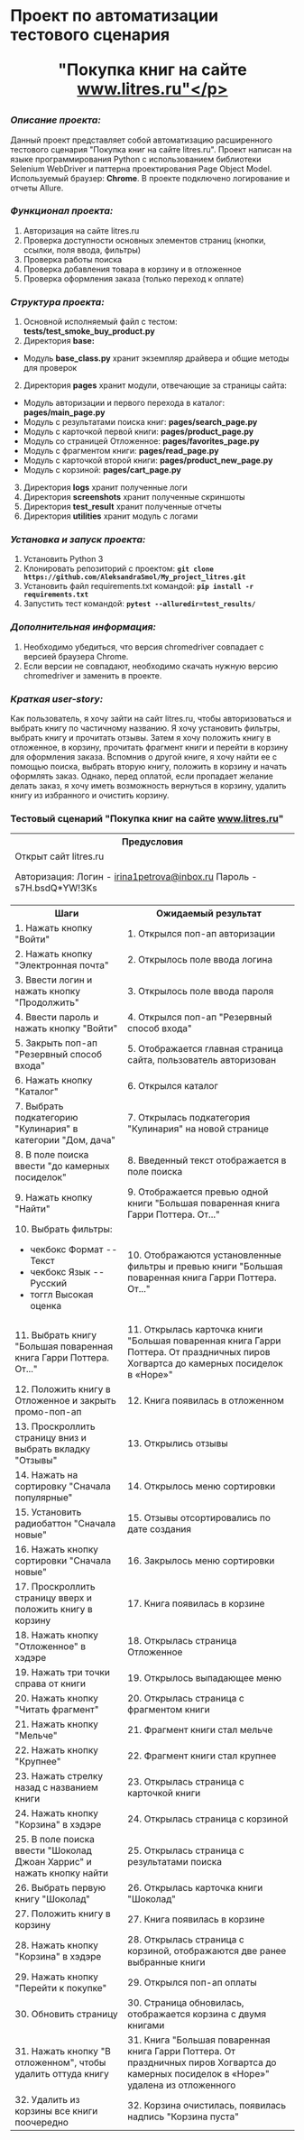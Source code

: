# Проект по автоматизации тестового сценария  <p style="text-align: center;">"Покупка книг на сайте www.litres.ru"</p>

### *Описание проекта:*

Данный проект представляет собой автоматизацию расширенного тестового сценария "Покупка книг на сайте litres.ru".
Проект написан на языке программирования Python с использованием библиотеки Selenium WebDriver и паттерна проектирования Page Object Model.
Используемый браузер: **Chrome**.
В проекте подключено логирование и отчеты Allure.

### *Функционал проекта:*

1. Авторизация на сайте litres.ru
1. Проверка доступности основных элементов страниц (кнопки, ссылки, поля ввода, фильтры)
1. Проверка работы поиска
1. Проверка добавления товара в корзину и в отложенное
1. Проверка оформления заказа (только переход к оплате)

### *Структура проекта:*

1. Основной исполняемый файл с тестом: **tests/test_smoke_buy_product.py**
2. Директория **base:**
  - Модуль **base_class.py** хранит экземпляр драйвера и общие методы для проверок
2. Директория **pages** хранит модули, отвечающие за страницы сайта:
  - Модуль авторизации и первого перехода в каталог: **pages/main_page.py**
  - Модуль с результатами поиска книг: **pages/search_page.py**
  - Модуль с карточкой первой книги: **pages/product_page.py**
  - Модуль со страницей Отложенное: **pages/favorites_page.py**
  - Модуль с фрагментом книги: **pages/read_page.py**
  - Модуль с карточкой второй книги: **pages/product_new_page.py**
  - Модуль с корзиной: **pages/cart_page.py**
3. Директория **logs** хранит полученные логи
4. Директория **screenshots** хранит полученные скриншоты
5. Директория **test_result** хранит полученные отчеты
6. Директория **utilities** хранит модуль с логами


### *Установка и запуск проекта:*

1. Установить Python 3
2. Клонировать репозиторий с проектом: **`git clone https://github.com/AleksandraSmol/My_project_litres.git`**
3. Установить файл requirements.txt командой: **`pip install -r requirements.txt`**
4. Запустить тест командой: **`pytest --alluredir=test_results/`**

### *Дополнительная информация:*
   
1. Необходимо убедиться, что версия chromedriver совпадает с версией браузера Chrome.
2. Если версии не совпадают, необходимо скачать нужную версию chromedriver и заменить в проекте.

### *Краткая user-story:*

Как пользователь, я хочу зайти на сайт litres.ru, чтобы авторизоваться и выбрать книгу по частичному названию. Я хочу установить фильтры, выбрать книгу и прочитать отзывы. Затем я хочу положить книгу в отложенное, в корзину, прочитать фрагмент книги и перейти в корзину для оформления заказа. Вспомнив о другой книге, я хочу найти ее с помощью поиска, выбрать вторую книгу, положить в корзину и начать оформлять заказ. Однако, перед оплатой, если пропадает желание делать заказ, я хочу иметь возможность вернуться в корзину, удалить книгу из избранного и очистить корзину.


### Тестовый сценарий "Покупка книг на сайте www.litres.ru"

<table class="iksweb">
	<tbody>
		<tr>
			<th colspan="2">Предусловия</th>
		</tr>
		<tr>
			<td colspan="2">Открыт сайт litres.ru

Авторизация:
Логин - irina1petrova@inbox.ru
Пароль - s7H.bsdQ*YW!3Ks</td>
		</tr>
		<tr>
			<th>Шаги</th>
			<th>Ожидаемый результат</th>
		</tr>
		<tr>
			<td>1. Нажать кнопку "Войти"</td>
			<td>1. Открылся поп-ап авторизации</td>
		</tr>
		<tr>
			<td>2. Нажать кнопку "Электронная почта"</td>
			<td>2. Открылось поле ввода логина</td>
		</tr>
		<tr>
			<td>3. Ввести логин и нажать кнопку "Продолжить"</td>
			<td>3. Открылось поле ввода пароля</td>
		</tr>
		<tr>
			<td>4. Ввести пароль и нажать кнопку "Войти"</td>
			<td>4. Открылся поп-ап "Резервный способ входа"</td>
		</tr>
		<tr>
			<td>5. Закрыть поп-ап "Резервный способ входа"</td>
			<td>5. Отображается главная страница сайта, пользователь авторизован</td>
		</tr>
		<tr>
			<td>6. Нажать кнопку "Каталог"</td>
			<td>6. Открылся каталог</td>
		</tr>
		<tr>
			<td>7. Выбрать подкатегорию "Кулинария" в категории "Дом, дача"</td>
			<td>7. Открылась подкатегория "Кулинария" на новой странице</td>
		</tr>
		<tr>
			<td>8. В поле поиска ввести "до камерных посиделок"</td>
			<td>8. Введенный текст отображается в поле поиска</td>
		</tr>
		<tr>
			<td>9. Нажать кнопку "Найти"</td>
			<td>9. Отображается превью одной книги "Большая поваренная книга Гарри Поттера. От..."</td>
		</tr>
		<tr>
			<td>10. Выбрать фильтры:
- чекбокс Формат -- Текст
- чекбокс Язык -- Русский
- тоггл Высокая оценка</td>
			<td>10. Отображаются установленные фильтры и превью книги "Большая поваренная книга Гарри Поттера. От..."</td>
		</tr>
		<tr>
			<td>11. Выбрать книгу "Большая поваренная книга Гарри Поттера. От..."</td>
			<td>11. Открылась карточка книги "Большая поваренная книга Гарри Поттера. От праздничных пиров Хогвартса до камерных посиделок в «Норе»"</td>
		</tr>
		<tr>
			<td>12. Положить книгу в Отложенное и закрыть промо-поп-ап</td>
			<td>12. Книга появилась в отложенном</td>
		</tr>
		<tr>
			<td>13. Проскроллить страницу вниз и выбрать вкладку "Отзывы"</td>
			<td>13. Открылись отзывы</td>
		</tr>
		<tr>
			<td>14. Нажать на сортировку "Сначала популярные"</td>
			<td>14. Открылось меню сортировки</td>
		</tr>
		<tr>
			<td>15. Установить радиобаттон "Сначала новые"</td>
			<td>15. Отзывы отсортировались по дате создания</td>
		</tr>
		<tr>
			<td>16. Нажать кнопку сортировки "Сначала новые"</td>
			<td>16. Закрылось меню сортировки</td>
		</tr>
		<tr>
			<td>17. Проскроллить страницу вверх и положить книгу в корзину</td>
			<td>17. Книга появилась в корзине</td>
		</tr>
		<tr>
			<td>18. Нажать кнопку "Отложенное" в хэдэре</td>
			<td>18. Открылась страница Отложенное</td>
		</tr>
		<tr>
			<td>19. Нажать три точки справа от книги</td>
			<td>19. Открылось выпадающее меню</td>
		</tr>
		<tr>
			<td>20. Нажать кнопку "Читать фрагмент"</td>
			<td>20. Открылась страница с фрагментом книги</td>
		</tr>
		<tr>
			<td>21. Нажать кнопку "Мельче"</td>
			<td>21. Фрагмент книги стал мельче</td>
		</tr>
		<tr>
			<td>22. Нажать кнопку "Крупнее"</td>
			<td>22. Фрагмент книги стал крупнее</td>
		</tr>
		<tr>
			<td>23. Нажать стрелку назад с названием книги</td>
			<td>23. Открылась страница с карточкой книги</td>
		</tr>
		<tr>
			<td>24. Нажать кнопку "Корзина" в хэдэре</td>
			<td>24. Открылась страница с корзиной</td>
		</tr>
		<tr>
			<td>25. В поле поиска ввести "Шоколад Джоан Харрис" и нажать кнопку найти</td>
			<td>25. Открылась страница с результатами поиска</td>
		</tr>
		<tr>
			<td>26. Выбрать первую книгу "Шоколад"</td>
			<td>26. Открылась карточка книги "Шоколад"</td>
		</tr>
		<tr>
			<td>27. Положить книгу в корзину</td>
			<td>27. Книга появилась в корзине</td>
		</tr>
		<tr>
			<td>28. Нажать кнопку "Корзина" в хэдэре</td>
			<td>28. Открылась страница с корзиной, отображаются две ранее выбранные книги</td>
		</tr>
		<tr>
			<td>29. Нажать кнопку "Перейти к покупке"</td>
			<td>29. Открылся поп-ап оплаты</td>
		</tr>
		<tr>
			<td>30. Обновить страницу</td>
			<td>30. Страница обновилась, отображается корзина с двумя книгами</td>
		</tr>
		<tr>
			<td>31. Нажать кнопку "В отложенном", чтобы удалить оттуда книгу </td>
			<td>31. Книга "Большая поваренная книга Гарри Поттера. От праздничных пиров Хогвартса до камерных посиделок в «Норе»" удалена из отложенного</td>
		</tr>
		<tr>
			<td>32. Удалить из корзины все книги поочередно</td>
			<td>32. Корзина очистилась, появилась надпись "Корзина пуста"</td>
		</tr>
	</tbody>
</table>
